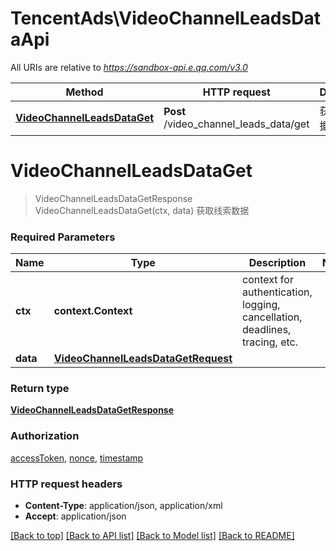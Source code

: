 # TencentAds\VideoChannelLeadsDataApi

All URIs are relative to *https://sandbox-api.e.qq.com/v3.0*

Method | HTTP request | Description
------------- | ------------- | -------------
[**VideoChannelLeadsDataGet**](VideoChannelLeadsDataApi.md#VideoChannelLeadsDataGet) | **Post** /video_channel_leads_data/get | 获取线索数据


# **VideoChannelLeadsDataGet**
> VideoChannelLeadsDataGetResponse VideoChannelLeadsDataGet(ctx, data)
获取线索数据

### Required Parameters

Name | Type | Description  | Notes
------------- | ------------- | ------------- | -------------
 **ctx** | **context.Context** | context for authentication, logging, cancellation, deadlines, tracing, etc.
  **data** | [**VideoChannelLeadsDataGetRequest**](VideoChannelLeadsDataGetRequest.md)|  | 

### Return type

[**VideoChannelLeadsDataGetResponse**](VideoChannelLeadsDataGetResponse.md)

### Authorization

[accessToken](../README.md#accessToken), [nonce](../README.md#nonce), [timestamp](../README.md#timestamp)

### HTTP request headers

 - **Content-Type**: application/json, application/xml
 - **Accept**: application/json

[[Back to top]](#) [[Back to API list]](../README.md#documentation-for-api-endpoints) [[Back to Model list]](../README.md#documentation-for-models) [[Back to README]](../README.md)

